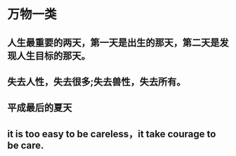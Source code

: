 # 万物一类
## 人生最重要的两天，第一天是出生的那天，第二天是发现人生目标的那天。
## 失去人性，失去很多;失去兽性，失去所有。
## 平成最后的夏天
## it is too easy to be careless，it take courage to be care.
